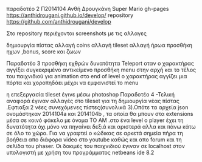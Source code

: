 παραδοτέο 2 
Π2014104 Ανθή Δρουγκάνη
Super Mario
gh-pages https://anthidrougani.github.io/develop/
repository https://github.com/anthidrougani/develop

Στο repository περιέχονται screenshots με τις αλλαγες

δημιουργία πίστας
αλλαγή coins αλλαγή tileset
αλλαγή ήρωα
προσθήκη ηχων ,bonus, score και ζωων

Παραδοτέο 3
προσθήκη εχθρών
δυνατότητα Teleport οταν ο χαρακτήρας αγγίξει συγκεκριμένο αντικείμενο
προσθήκη menu στην αρχή και το τέλος του παιχνιδιού
για animation στο end of level ο χαρακτήρας αγγίζει μια πόρτα και χοροπηδάει μέχρι να εμφανιστεί το menu

η επεξεργασία  tileset έγινε μέσω photoshop
Παραδοτέο 4 -Τελική αναφορά
έγιναν αλλαγές στο tileset για τη δημιουργία νέας πίστας .Εφτιαξα 2 νέες συνεχόμενες πίστες(συνολικά 3).Οπότε τα αρχεία json ονομάστηκαν 2014104a και 2014104b , τα οποία θα μπουν στα extensions μέσα σε κοινό φάκελο με όνομα ΤΟ ΑΜ .στο ένα level ο player έχει τη δυνατότητα όχι μόνο να πηγαίνει δεξιά και αριστερά αλλα και πάνω κάτω σε όλο το χώρο.
Για να γραφτεί ο κώδικας σε αρκετά σημεία πήρα τη βοήθεια απο διάφορα video στο youtube καθώς και απο forum και τη σελίδα του phaser.
Οι δοκιμές του παιχνιδιού έγιναν σε localhost στον υπολογιστή με χρήση του προγράμματος netbeans ide 8.2 
